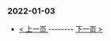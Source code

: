 ### 2022-01-03 
 

- [ < 上一页 ](https://github.com/able8/weibo-hot-record/blob/master/2022-01-02.md) -------- [ 下一页 > ](https://github.com/able8/weibo-hot-record/blob/master/2022-01-04.md)